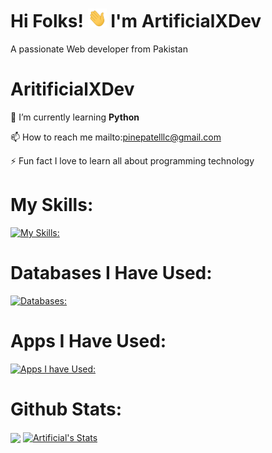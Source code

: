 
# Hi  Folks! <img src="https://raw.githubusercontent.com/ArtificialXDev/ArtificialXDev/master/wave.gif" width="30px" height="30px" /> I'm ArtificialXDev
A passionate Web developer from Pakistan

# AritificialXDev

🌱 I’m currently learning **Python**

📫 How to reach me mailto:pinepatelllc@gmail.com

⚡ Fun fact I love to learn all about programming technology
# My Skills:
[![My Skills:](https://skillicons.dev/icons?i=js,html,css,py,nodejs,lua,tailwind,svelte,npm,pnpm,nextjs,netlify,materialui,md,flask,firebase,express,django,discordjs,appwrite)](https://skillicons.dev)

# Databases I Have Used:
[![Databases:](https://skillicons.dev/icons?i=mongodb,firebase,appwrite,mysql,sqlite,supabase)](https://skillicons.dev)

# Apps I Have Used:
[![Apps I have Used:](https://skillicons.dev/icons?i=wordpress,windows,vscode,vercel,unity,twitter,sublime,robloxstudio,replit,rider,pycharm,powershell,ps,gmail,github,git,gamemakerstudio,discord,atom,androidstudio,anaconda)](https://skillicons.dev)

# Github Stats:
<img align="center" src="https://github-readme-stats.vercel.app/api/top-langs/?username=ArtificialXDev&theme=dark" />
<a href="https://github.com/ArtificialXDev/ArtificialXDev">
  <img align="center" src="https://github-readme-stats.vercel.app/api?username=ArtificialXDev&show_icons=true&line_height=27&count_private=true&title_color=ffffff&text_color=c9cacc&icon_color=2bbc8a&bg_color=1d1f21" alt="Artificial's Stats" />
</a>
